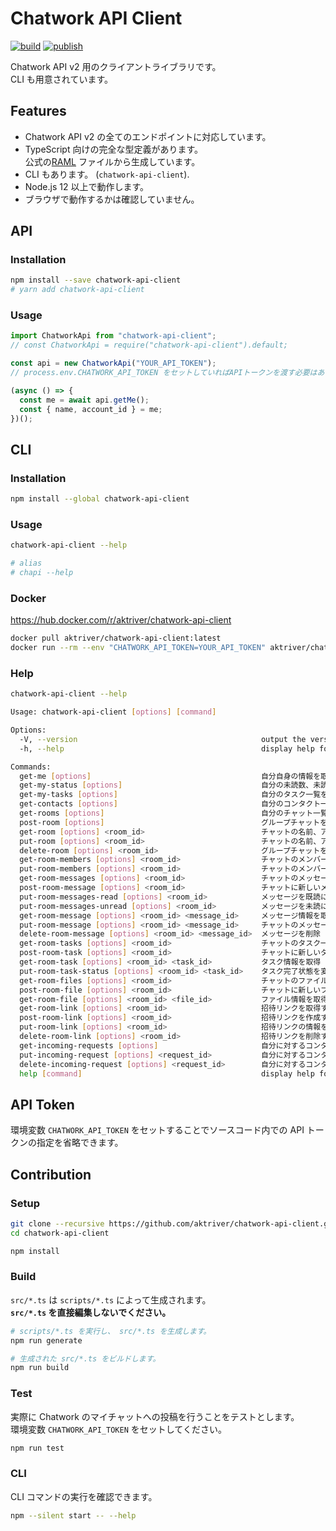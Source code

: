 # Chatwork API Client

[![build](https://github.com/aktriver/chatwork-api-client/actions/workflows/build.yml/badge.svg)](https://github.com/aktriver/chatwork-api-client/actions/workflows/build.yml)
[![publish](https://github.com/aktriver/chatwork-api-client/actions/workflows/publish.yml/badge.svg)](https://github.com/aktriver/chatwork-api-client/actions/workflows/publish.yml)

Chatwork API v2 用のクライアントライブラリです。<br>
CLI も用意されています。

## Features

- Chatwork API v2 の全てのエンドポイントに対応しています。
- TypeScript 向けの完全な型定義があります。<br>
  公式の[RAML](https://github.com/chatwork/api/blob/master/RAML/api-ja.raml) ファイルから生成しています。
- CLI もあります。 (`chatwork-api-client`).
- Node.js 12 以上で動作します。
- ブラウザで動作するかは確認していません。

## API

### Installation

```sh
npm install --save chatwork-api-client
# yarn add chatwork-api-client
```

### Usage

```typescript
import ChatworkApi from "chatwork-api-client";
// const ChatworkApi = require("chatwork-api-client").default;

const api = new ChatworkApi("YOUR_API_TOKEN");
// process.env.CHATWORK_API_TOKEN をセットしていればAPIトークンを渡す必要はありません。

(async () => {
  const me = await api.getMe();
  const { name, account_id } = me;
})();
```

## CLI

### Installation

```sh
npm install --global chatwork-api-client
```

### Usage

```sh
chatwork-api-client --help

# alias
# chapi --help
```

### Docker

https://hub.docker.com/r/aktriver/chatwork-api-client

```sh
docker pull aktriver/chatwork-api-client:latest
docker run --rm --env "CHATWORK_API_TOKEN=YOUR_API_TOKEN" aktriver/chatwork-api-client:latest --help
```

### Help

```sh
chatwork-api-client --help
```

```sh
Usage: chatwork-api-client [options] [command]

Options:
  -V, --version                                         output the version number
  -h, --help                                            display help for command

Commands:
  get-me [options]                                      自分自身の情報を取得
  get-my-status [options]                               自分の未読数、未読To数、未完了タスク数を返す
  get-my-tasks [options]                                自分のタスク一覧を取得する。(※100件まで取得可能。今後、より多くのデータを取得する為のページネーションの仕組みを提供予定)
  get-contacts [options]                                自分のコンタクト一覧を取得
  get-rooms [options]                                   自分のチャット一覧の取得
  post-room [options]                                   グループチャットを新規作成
  get-room [options] <room_id>                          チャットの名前、アイコン、種類(my/direct/group)を取得
  put-room [options] <room_id>                          チャットの名前、アイコンをアップデート
  delete-room [options] <room_id>                       グループチャットを退席/削除する
  get-room-members [options] <room_id>                  チャットのメンバー一覧を取得
  put-room-members [options] <room_id>                  チャットのメンバーを一括変更
  get-room-messages [options] <room_id>                 チャットのメッセージ一覧を取得。パラメータ未指定だと前回取得分からの差分のみを返します。(最大100件まで取得)
  post-room-message [options] <room_id>                 チャットに新しいメッセージを追加
  put-room-messages-read [options] <room_id>            メッセージを既読にする
  put-room-messages-unread [options] <room_id>          メッセージを未読にする
  get-room-message [options] <room_id> <message_id>     メッセージ情報を取得
  put-room-message [options] <room_id> <message_id>     チャットのメッセージを更新する。
  delete-room-message [options] <room_id> <message_id>  メッセージを削除
  get-room-tasks [options] <room_id>                    チャットのタスク一覧を取得 (※100件まで取得可能。今後、より多くのデータを取得する為のページネーションの仕組みを提供予定)
  post-room-task [options] <room_id>                    チャットに新しいタスクを追加
  get-room-task [options] <room_id> <task_id>           タスク情報を取得
  put-room-task-status [options] <room_id> <task_id>    タスク完了状態を変更する
  get-room-files [options] <room_id>                    チャットのファイル一覧を取得 (※100件まで取得可能。今後、より多くのデータを取得する為のページネーションの仕組みを提供予定)
  post-room-file [options] <room_id>                    チャットに新しいファイルをアップロード
  get-room-file [options] <room_id> <file_id>           ファイル情報を取得
  get-room-link [options] <room_id>                     招待リンクを取得する
  post-room-link [options] <room_id>                    招待リンクを作成する
  put-room-link [options] <room_id>                     招待リンクの情報を変更する
  delete-room-link [options] <room_id>                  招待リンクを削除する
  get-incoming-requests [options]                       自分に対するコンタクト承認依頼一覧を取得する(※100件まで取得可能。今後、より多くのデータを取得する為のページネーションの仕組みを提供予定)
  put-incoming-request [options] <request_id>           自分に対するコンタクト承認依頼を承認する
  delete-incoming-request [options] <request_id>        自分に対するコンタクト承認依頼をキャンセルする
  help [command]                                        display help for command
```

## API Token

環境変数 `CHATWORK_API_TOKEN` をセットすることでソースコード内での API トークンの指定を省略できます。

## Contribution

### Setup

```sh
git clone --recursive https://github.com/aktriver/chatwork-api-client.git
cd chatwork-api-client

npm install
```

### Build

`src/*.ts` は `scripts/*.ts` によって生成されます。<br>
**`src/*.ts` を直接編集しないでください。**

```sh
# scripts/*.ts を実行し、 src/*.ts を生成します。
npm run generate

# 生成された src/*.ts をビルドします。
npm run build
```

### Test

実際に Chatwork のマイチャットへの投稿を行うことをテストとします。<br>
環境変数 `CHATWORK_API_TOKEN` をセットしてください。

```sh
npm run test
```

### CLI

CLI コマンドの実行を確認できます。

```sh
npm --silent start -- --help
```
